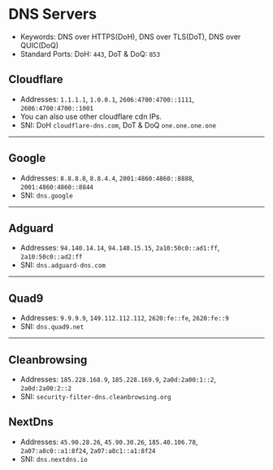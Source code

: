 # DNS Servers

* Keywords: DNS over HTTPS(DoH), DNS over TLS(DoT), DNS over QUIC(DoQ)
* Standard Ports: DoH: `443`, DoT & DoQ: `853`

## Cloudflare

* Addresses: `1.1.1.1`, `1.0.0.1`, `2606:4700:4700::1111`, `2606:4700:4700::1001`
* You can also use other cloudflare cdn IPs.
* SNI: DoH `cloudflare-dns.com`, DoT & DoQ `one.one.one.one`

***

## Google

* Addresses: `8.8.8.8`, `8.8.4.4`, `2001:4860:4860::8888`, `2001:4860:4860::8844`
* SNI: `dns.google`

***

## Adguard

* Addresses: `94.140.14.14`, `94.140.15.15`, `2a10:50c0::ad1:ff`, `2a10:50c0::ad2:ff`
* SNI: `dns.adguard-dns.com`

***

## Quad9

* Addresses: `9.9.9.9`, `149.112.112.112`, `2620:fe::fe`, `2620:fe::9`
* SNI: `dns.quad9.net`

***

## Cleanbrowsing

* Addresses: `185.228.168.9`, `185.228.169.9`, `2a0d:2a00:1::2`, `2a0d:2a00:2::2`
* SNI: `security-filter-dns.cleanbrowsing.org`

## NextDns

* Addresses: `45.90.28.26`, `45.90.30.26`, `185.40.106.78`, `2a07:a8c0::a1:8f24`, `2a07:a8c1::a1:8f24`
* SNI: `dns.nextdns.io`
